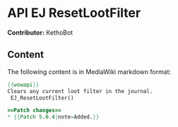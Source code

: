 # API EJ ResetLootFilter

**Contributor:** KethoBot

## Content

The following content is in MediaWiki markdown format:

```mediawiki
{{wowapi}}
Clears any current loot filter in the journal.
 EJ_ResetLootFilter()

==Patch changes==
* {{Patch 5.0.4|note=Added.}}
```